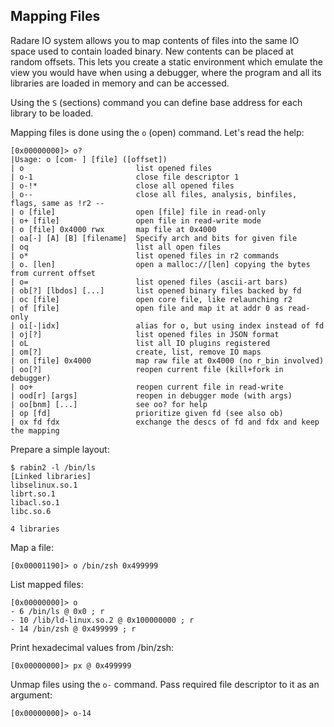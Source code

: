 ## Mapping Files

Radare IO system allows you to map contents of files into the same IO space used to contain loaded binary. New contents can be placed at random offsets. This lets you create a static environment which emulate
the view you would have when using a debugger, where the program and all its libraries are loaded in memory and can be accessed.

Using the `S` (sections) command you can define base address for each library to be loaded.

Mapping files is done using the `o` (open) command. Let's read the help:

    [0x00000000]> o?
    |Usage: o [com- ] [file] ([offset])
    | o                         list opened files
    | o-1                       close file descriptor 1
    | o-!*                      close all opened files
    | o--                       close all files, analysis, binfiles, flags, same as !r2 --
    | o [file]                  open [file] file in read-only
    | o+ [file]                 open file in read-write mode
    | o [file] 0x4000 rwx       map file at 0x4000
    | oa[-] [A] [B] [filename]  Specify arch and bits for given file
    | oq                        list all open files
    | o*                        list opened files in r2 commands
    | o. [len]                  open a malloc://[len] copying the bytes from current offset
    | o=                        list opened files (ascii-art bars)
    | ob[?] [lbdos] [...]       list opened binary files backed by fd
    | oc [file]                 open core file, like relaunching r2
    | of [file]                 open file and map it at addr 0 as read-only
    | oi[-|idx]                 alias for o, but using index instead of fd
    | oj[?]                     list opened files in JSON format
    | oL                        list all IO plugins registered
    | om[?]                     create, list, remove IO maps
    | on [file] 0x4000          map raw file at 0x4000 (no r_bin involved)
    | oo[?]                     reopen current file (kill+fork in debugger)
    | oo+                       reopen current file in read-write
    | ood[r] [args]             reopen in debugger mode (with args)
    | oo[bnm] [...]             see oo? for help
    | op [fd]                   prioritize given fd (see also ob)
    | ox fd fdx                 exchange the descs of fd and fdx and keep the mapping

Prepare a simple layout:

    $ rabin2 -l /bin/ls
    [Linked libraries]
    libselinux.so.1
    librt.so.1
    libacl.so.1
    libc.so.6

    4 libraries

Map a file:

    [0x00001190]> o /bin/zsh 0x499999

List mapped files:

    [0x00000000]> o
    - 6 /bin/ls @ 0x0 ; r
    - 10 /lib/ld-linux.so.2 @ 0x100000000 ; r
    - 14 /bin/zsh @ 0x499999 ; r


Print hexadecimal values from /bin/zsh:

    [0x00000000]> px @ 0x499999


Unmap files using the `o-` command. Pass required file descriptor to it as an argument:

    [0x00000000]> o-14

